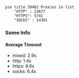 
```mermaid
pie title 39462 Proxies in list
    "HTTP" : 23677
    "HTTPS": 5741
    "SOCKS" : 14301
```

### Some Info
#### Average Timeout

- mixed: 2.9s
- http: 1.4s
- https: 8.6s
- socks: 6.4s